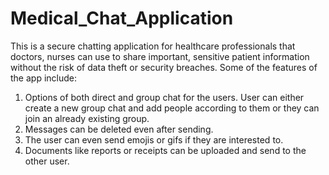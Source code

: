 # Medical_Chat_Application
This is a secure chatting application for healthcare professionals that doctors, nurses can use to share important, sensitive patient information without the risk of data theft or security breaches. Some of the features of the app include: 
1. Options of both direct and group chat for the users. User can either create a new group chat and add people according to them or they can join an already existing group.
2. Messages can be deleted even after sending.
3. The user can even send emojis or gifs if they are interested to.
4. Documents like reports or receipts can be uploaded and send to the other user.

